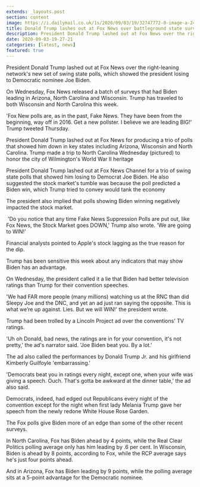 ```yaml
---
extends: _layouts.post
section: content
image: https://i.dailymail.co.uk/1s/2020/09/03/19/32747772-0-image-a-24_1599156659049.jpg 
title: Donald Trump lashes out at Fox News over battleground state surveys 
description: President Donald Trump lashed out at Fox News over the right-leaning networks new set of swing state polls, which showed the president losing to Democratic nominee Joe Biden. 
date: 2020-09-03-19-27-21 
categories: [latest, news] 
featured: true 
--- 
```

President Donald Trump lashed out at Fox News over the right-leaning network's new set of swing state polls, which showed the president losing to Democratic nominee Joe Biden. 

On Wednesday, Fox News released a batch of surveys that had Biden leading in Arizona, North Carolina and Wisconsin. Trump has traveled to both Wisconsin and North Carolina this week.  

'Fox New polls are, as in the past, Fake News. They have been from the beginning, way off in 2016. Get a new pollster. I believe we are leading BIG!' Trump tweeted Thursday.

President Donald Trump lashed out at Fox News for producing a trio of polls that showed him down in key states including Arizona, Wisconsin and North Carolina. Trump made a trip to North Carolina Wednesday (pictured) to honor the city of Wilmington's World War II heritage



President Donald Trump lashed out at Fox News Channel for a trio of swing state polls that showed him losing to Democrat Joe Biden. He also suggested the stock market's tumble was because the poll predicted a Biden win, which Trump tried to convey would tank the economy 

The president also implied that polls showing Biden winning negatively impacted the stock market. 

 'Do you notice that any time Fake News Suppression Polls are put out, like Fox News, the Stock Market goes DOWN,' Trump also wrote. 'We are going to WIN!'  

Financial analysts pointed to Apple's stock lagging as the true reason for the dip. 

Trump has been sensitive this week about any indicators that may show Biden has an advantage. 

On Wednesday, the president called it a lie that Biden had better television ratings than Trump for their convention speeches.

'We had FAR more people (many millions) watching us at the RNC than did Sleepy Joe and the DNC, and yet an ad just ran saying the opposite. This is what we’re up against. Lies. But we will WIN!' the president wrote. 

Trump had been trolled by a Lincoln Project ad over the conventions' TV ratings. 

'Uh oh Donald, bad news, the ratings are in for your convention, it's not pretty,' the ad's narrator said. 'Joe Biden beat you. By a lot.'

The ad also called the performances by Donald Trump Jr. and his girlfriend Kimberly Guilfoyle 'embarrassing.'  

'Democrats beat you in ratings every night, except one, when your wife was giving a speech. Ouch. That's gotta be awkward at the dinner table,' the ad also said. 

Democrats, indeed, had edged out Republicans every night of the convention except for the night when first lady Melania Trump gave her speech from the newly redone White House Rose Garden.  

The Fox polls give Biden more of an edge than some of the other recent surveys. 

In North Carolina, Fox has Biden ahead by 4 points, while the Real Clear Politics polling average only has him leading by .6 per cent. In Wisconsin, Biden is ahead by 8 points, according to Fox, while the RCP average says he's just four points ahead. 

And in Arizona, Fox has Biden leading by 9 points, while the polling average sits at a 5-point advantage for the Democratic nominee.  

